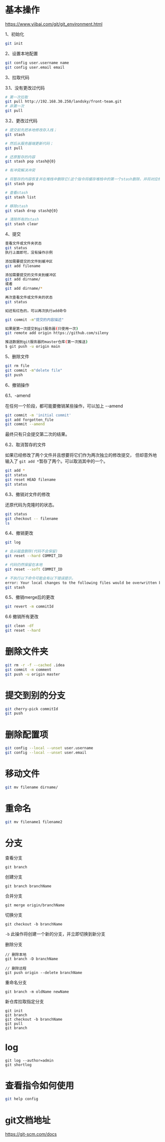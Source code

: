 # 基本操作
https://www.yiibai.com/git/git_environment.html

1、初始化
```sh
git init
```

2、设置本地配置
```sh
git config user.username name
git config user.email email
```

3、拉取代码

3.1、没有更改过代码
```sh
# 第一次拉取
git pull http://192.168.30.250/landsky/front-team.git
# 非第一次
git pull
```

3.2、更改过代码

```sh
# 提交前先把本地修改存入栈；
git stash

# 然后从服务器端更新代码；
git pull

# 还原暂存的内容
git stash pop stash@{0}

# 有冲突解决冲突

# 将暂存的内容恢复并在堆栈中删除它(这个指令将缓存堆栈中的第一个stash删除，并将对应修改应用到当前的工作目录下)。
git stash pop

# 查看stash
git stash list

# 移除stash
git stash drop stash@{0}

# 清除所有的stash
git stash clear
```

4、提交

```sh
查看文件或文件夹状态
git status
执行上面即可，没有操作示例

添加需要提交的文件到缓冲区
git add filename

添加需要提交的文件夹到缓冲区
git add dirname/
或者
git add dirname/*

再次查看文件或文件夹的状态
git status

如还有红色的，可以再次执行add命令

git commit -m"提交的内容描述"

如果是第一次提交到git服务器(只使用一次)
git remote add origin https://github.com/sileny

推送数据到git服务器的master仓库(第一次推送)
$ git push -u origin main
```

5、删除文件
```sh
git rm file
git commit -m"delete file"
git push
```

6、撤销操作

6.1、-amend

在任何一个阶段，都可能要撤销某些操作，可以加上 --amend

```sh
git commit -m 'initial commit'
git add forgotten_file
git commit --amend
```

最终只有只会提交第二次的结果。


6.2、取消暂存的文件

如果已经修改了两个文件并且想要将它们作为两次独立的修改提交，
但却意外地输入了 `git add *`暂存了两个。可以取消其中的一个。

```sh
git add *
git status
git reset HEAD filename
git status
```

6.3、撤销对文件的修改

还原代码为克隆时的状态。

```sh
git status
git checkout -- filename
ls
```

6.4、撤销更改
```sh
git log

# 会从磁盘删除(代码不会保留)
git reset --hard COMMIT_ID

# 代码仍然保留在本地
git reset --soft COMMIT_ID

# 不执行以下命令可能会有以下错误提示。
error: Your local changes to the following files would be overwritten by merge
git stash
```

6.5、撤销merge后的更改
```sh
git revert -m commitId
```

6.6 撤销所有更改
```sh
git clean -df
git reset --hard
```

# 删除文件夹

```sh
git rm -r -f --cached .idea
git commit -m comment
git push -u origin master
```


# 提交到别的分支

```sh
git cherry-pick commitId
git push
```


# 删除配置项

```sh
git config --local --unset user.username
git config --local --unset user.email
```

# 移动文件
```sh
git mv filename dirname/
```

# 重命名
```sh
git mv filename1 filename2
```

# 分支

查看分支
```
git branch
```

创建分支
```
git branch branchName
```

合并分支
```
git merge origin/branchName
```

切换分支
```
git checkout -b branchName
```

`-b` 此操作将创建一个新的分支，并立即切换到新分支

删除分支
```
// 删除本地
git branch -D branchName

// 删除远程
git push origin --delete branchName
```

重命名分支
```
git branch -m oldName newName
```

新仓库拉取指定分支
```
git init
git branch
git checkout -b branchName
git pull
git branch
```

# log
```
git log --author=admin
git shortlog
```

# 查看指令如何使用

```sh
git help config
```

# git文档地址
https://git-scm.com/docs
